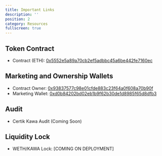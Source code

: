 ```yaml
---
title: Important Links
description: ''
position: 2
category: Resources
fullscreen: true
---
```


## Token Contract

- Contract (ETH): [0x5552e5a89a70cb2ef5adbbc45a6be442fe7160ec](https://etherscan.io/address/0x5552e5a89a70cb2ef5adbbc45a6be442fe7160ec)<Clipboard :text="addr1" class="pl-2 bottom-0 absolute"/>

## Marketing and Ownership Wallets

- Contract Owner: [0x93837577c98e01cfde883c23f64a0f608a70b90f](https://etherscan.io/address/0x93837577c98e01cfde883c23f64a0f608a70b90f)
- Marketing Wallet: [0xd0b84202bd02eb1b9f62b30de1d8985f65d8dfb3](https://etherscan.io/address/0xd0b84202bd02eb1b9f62b30de1d8985f65d8dfb3)

## Audit

- Certik Kawa Audit (Coming Soon)


## Liquidity Lock

- WETH/KAWA Lock: [COMING ON DEPLOYMENT]

